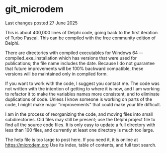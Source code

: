 # git_microdem
 
Last changes posted 27 June 2025

This is about 400,000 lines of Delphi code, going back to the first iteration of Turbo Pascal.  This can be compiled with the free community edition of Delphi.

There are directories with compiled executables for Windows 64
--compiled_exe_installation which has versions that were used for publications; the file name includes the date.  Because I do not guarantee that future improvements will be 100% backward compatible, these versions will be maintained only in compiled form.

If you want to work with the code, I suggest you contact me. The code was not written with the intention of getting to where it is now, and I am working to refactor it to make the variables names more consistent, and to eliminate duplications of code.  Unless I know someone is working on parts of the code, I might make major "improvements" that could make your life difficult.

I am in the process of reorganizing the code, and moving files into small subdirectories.  Old files may still be present; use the Delphi project file to find all the source code files.  It is only easy to update a full directory with less than 100 files, and currently at least one directory is much too large.

The help file is too large to post here.  If you need it, it is online at https://microdem.org  Use its index, table of contents, and full text search.
